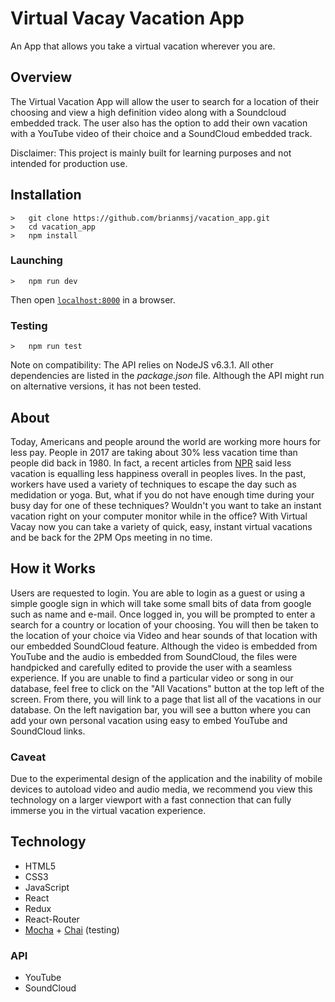 # Virtual Vacay Vacation App

An App that allows you take a virtual vacation wherever you are.

## Overview

The Virtual Vacation App will allow the user to search for a location of their choosing and view a high definition
video along with a Soundcloud embedded track. The user also has the option to add their own vacation with a YouTube 
video of their choice and a SoundCloud embedded track. 

Disclaimer: This project is mainly built for learning purposes and not intended for production use.

## Installation
```
>   git clone https://github.com/brianmsj/vacation_app.git
>   cd vacation_app
>   npm install
```
### Launching
```
>   npm run dev
```
Then open [`localhost:8000`](http://localhost:8000) in a browser.
### Testing
```
>   npm run test
```
Note on compatibility: The API relies on NodeJS v6.3.1.  All other dependencies are listed in the _package.json_ file. Although the API might run on alternative versions, it has not been tested.

## About
Today, Americans and people around the world are working more hours for less pay. People in 2017 are taking about 30% less vacation time than people did back in 1980. In fact, a recent articles from <a href=http://www.npr.org/sections/health-shots/2016/07/12/485606970/overworked-americans-arent-taking-the-vacation-theyve-earned>NPR</a> said less vacation is equalling less happiness overall in peoples lives. In the past, workers have used a variety of techniques to escape the day such as medidation or yoga. But, what if you do not have enough time during your busy day for one of these techniques? Wouldn't you want to take an instant vacation right on your computer monitor while in the office? With Virtual Vacay now you can take a variety of quick, easy, instant virtual vacations and be back for the 2PM Ops meeting in no time.

## How it Works
Users are requested to login. You are able to login as a guest or using a simple google sign in which will take some small bits of data from google such as name and e-mail. Once logged in, you will be prompted to enter a search for a country or location of your choosing. You will then be taken to the location of your choice via Video and hear sounds of that location with our embedded SoundCloud feature. Although the video is embedded from YouTube and the audio is embedded from SoundCloud, the files were handpicked and carefully edited to provide the user with a seamless experience. If you are unable to find a particular video or song in our database, feel free to click on the "All Vacations" button at the top left of the screen. From there, you will link to a page that list all of the vacations in our database. On the left navigation bar, you will see a button where you can add your own personal vacation using easy to embed YouTube and SoundCloud links.

### Caveat
Due to the experimental design of the application and the inability of mobile devices to autoload video and audio media, we recommend you view this technology on a larger viewport with a fast connection that can fully immerse you in the virtual vacation experience.

## Technology
* HTML5
* CSS3
* JavaScript
* React
* Redux
* React-Router
* <a href="https://mochajs.org/">Mocha</a> + <a href="http://chaijs.com/">Chai</a> (testing)


### API
* YouTube
* SoundCloud
